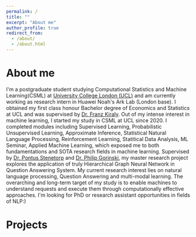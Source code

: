```yaml
---
permalink: /
title: ""
excerpt: "About me"
author_profile: true
redirect_from: 
  - /about/
  - /about.html
---
```


# About me
I'm a postgraduate student studying Computational Statistics and Machine Learning(CSML) at [University College London (UCL)](https://www.ucl.ac.uk/) and am currently working as research intern in Huawei Noah's Ark Lab (London base). I obtained my first class honour Bachelor degree of Economics and Statistics at UCL and was supervised by [Dr. Franz Kiraly](https://www.linkedin.com/in/franz-kir%C3%A1ly-10a1391ba/?originalSubdomain=uk). Out of my intense interest in machine learning, I started my study in CSML at UCL since 2020. I completed modules including Supervised Learning, Probabilistic Unsupervised Learning, Approximate Inference, Statistical Natural Language Processing, Reinforcement Learning, Statitical Data Analysis, ML Seminar, Applied Machine Learning, which exposed me to both fundamentations and SOTA research fields in machine learning. Supervised by [Dr. Pontus Stenetorp](https://pontus.stenetorp.se/) and [Dr. Philip Gorinski](https://www.linkedin.com/in/pjgorinski/?locale=en_US), my master research project explores the application of truly Hierarchical Graph Neural Network in Question Answering System. My current research interest lies on natural language processing, Question Answering and multi-modal learning. The overarching and long-term target of my study is to enable machines to understand requests and execute them through computationally effective approaches. I'm looking for PhD or research assistant opportunities in fields of NLP:)



<!-- ## News -->


# Projects
